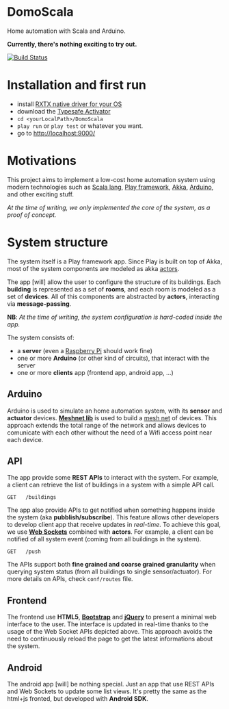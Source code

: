 DomoScala
=========

Home automation with Scala and Arduino.

**Currently, there's nothing exciting to try out.**

[![Build Status](https://travis-ci.org/AL333Z/DomoScala.svg?branch=master)](https://travis-ci.org/AL333Z/DomoScala)

Installation and first run
==========================

- install [RXTX native driver for your OS](http://jlog.org/rxtx-mac.html)
- download the [Typesafe Activator](https://typesafe.com/activator)
- `cd <yourLocalPath>/DomoScala`
- `play run` or `play test` or whatever you want.
- go to [http://localhost:9000/](http://localhost:9000/)

Motivations
===========

This project aims to implement a low-cost home automation system using modern technologies such as [Scala lang](http://www.scala-lang.org), [Play framework](http://www.playframework.com), [Akka](http://akka.io/), [Arduino](http://arduino.cc/), and other exciting stuff. 

*At the time of writing, we only implemented the core of the system, as a proof of concept.*

System structure
================
The system itself is a Play framework app. Since Play is built on top of Akka, most of the system components are modeled as akka [actors](http://en.wikipedia.org/wiki/Actor_model).

The app [will] allow the user to configure the structure of its buildings. Each **building** is represented as a set of **rooms**, and each room is modeled as a set of **devices**. All of this components are abstracted by **actors**, interacting via **message-passing**.

**NB**: *At the time of writing, the system configuration is hard-coded inside the app.*

The system consists of:
* a **server** (even a [Raspberry Pi](http://www.raspberrypi.org/) should work fine)
* one or more **Arduino** (or other kind of circuits), that interact with the server
* one or more **clients** app (frontend app, android app, ...)

Arduino
----------
Arduino is used to simulate an home automation system, with its **sensor** and **actuator** devices.
**[Meshnet lib](https://github.com/mattibal/meshnet)** is used to build a [mesh net](http://en.wikipedia.org/wiki/Mesh_networking) of devices. This approach extends the total range of the network and allows devices to comunicate with each other without the need of a Wifi access point near each device.

API
-----
The app provide some **REST APIs** to interact with the system. For example, a client can retrieve the list of buildings in a system with a simple API call.

```
GET   /buildings    
```

The app also provide APIs to get notified when something happens inside the system (aka **pubblish/subscribe**). This feature allows other developers to develop client app that receive updates in *real-time*.
To achieve this goal, we use **[Web Sockets](http://en.wikipedia.org/wiki/WebSocket)** combined with **actors**.
For example, a client can be notified of all system event (coming from all buildings in the system).

```
GET   /push    
```

The APIs support both **fine grained and coarse grained granularity** when querying system status (from all buildings to single sensor/actuator).
For more details on APIs, check `conf/routes` file.

Frontend
--------
The frontend use **HTML5**, **[Bootstrap](getbootstrap.com)** and **[jQuery](jquery.com)** to present a minimal web interface to the user. The interface is updated in real-time thanks to the usage of the Web Socket APIs depicted above.
This approach avoids the need to continuously reload the page to get the latest informations about the system.

Android
----------
The android app [will] be nothing special. Just an app that use REST APIs and Web Sockets to update some list views.
It's pretty the same as the html+js fronted, but developed with **Android SDK**.
